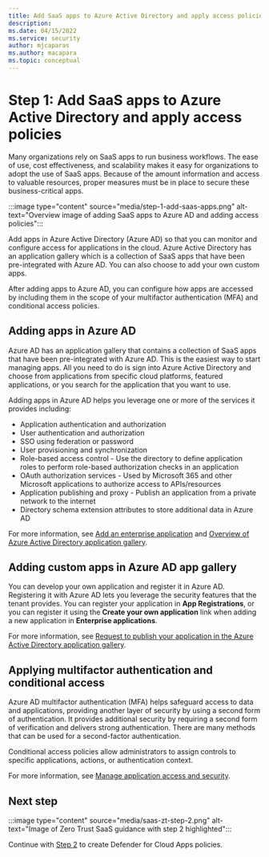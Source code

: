 ```yaml
---
title: Add SaaS apps to Azure Active Directory and apply access policies
description: 
ms.date: 04/15/2022
ms.service: security
author: mjcaparas
ms.author: macapara
ms.topic: conceptual
---
```


# Step 1: Add SaaS apps to Azure Active Directory and apply access policies



Many organizations rely on SaaS apps to run business workflows. The ease of use, cost effectiveness, and scalability makes it easy for organizations to adopt the use of SaaS apps. Because of the amount information and access to valuable resources, proper measures must be in place to secure these business-critical apps.

:::image type="content" source="media/step-1-add-saas-apps.png" alt-text="Overview image of adding SaaS apps to Azure AD and adding access policies":::

Add apps in Azure Active Directory (Azure AD) so that you can monitor and configure access for applications in the cloud. Azure Active Directory has an application gallery which is a collection of SaaS apps that have been pre-integrated with Azure AD. You can also choose to add your own custom apps. 


After adding apps to Azure AD, you can configure how apps are accessed by including them in the scope of your multifactor authentication (MFA) and conditional access policies. 



## Adding apps in Azure AD
Azure AD has an application gallery that contains a collection of SaaS apps that have been pre-integrated with Azure AD. This is the easiest way to start managing apps. All you need to do is sign into Azure Active Directory and choose from applications from specific cloud platforms, featured applications, or you search for the application that you want to use.


Adding apps in Azure AD helps you leverage one or more of the services it provides including:

* Application authentication and authorization
* User authentication and authorization
* SSO using federation or password
* User provisioning and synchronization
* Role-based access control - Use the directory to define application roles to perform role-based authorization checks in an application
* OAuth authorization services - Used by Microsoft 365 and other Microsoft applications to authorize access to APIs/resources
* Application publishing and proxy - Publish an application from a private network to the internet
* Directory schema extension attributes to store additional data in Azure AD 


For more information, see [Add an enterprise application](/azure/active-directory/manage-apps/add-application-portal#add-an-enterprise-application) and [Overview of Azure Active Directory application gallery](/azure/active-directory/manage-apps/overview-application-gallery).


## Adding custom apps in Azure AD app gallery
You can develop your own application and register it in Azure AD. Registering it with Azure AD lets you leverage the security features that the tenant provides. You can register your application in **App Registrations**, or you can register it using the **Create your own application** link when adding a new application in **Enterprise applications**.


For more information, see  [Request to publish your application in the Azure Active Directory application gallery](/azure/active-directory/manage-apps/v2-howto-app-gallery-listing).



## Applying  multifactor authentication and conditional access
Azure AD multifactor authentication (MFA) helps safeguard access to data and applications, providing another layer of security by using a second form of authentication. It provides additional security by requiring a second form of verification and delivers strong authentication. There are many methods that can be used for a second-factor authentication.


Conditional access policies allow administrators to assign controls to specific applications, actions, or authentication context.

For more information, see [Manage application access and security](/azure/active-directory/manage-apps/tutorial-manage-access-security#create-a-conditional-access-policy).


## Next step

:::image type="content" source="media/saas-zt-step-2.png" alt-text="Image of Zero Trust SaaS guidance with step 2 highlighted":::

Continue with [Step 2](create-policies.md) to create Defender for Cloud Apps policies.